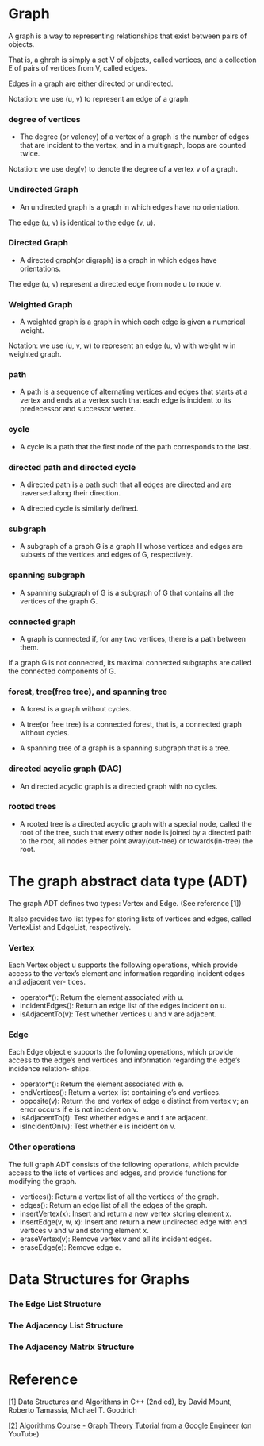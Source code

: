 # Graph

A graph is a way to representing relationships that exist between pairs of objects.

That is, a ghrph is simply a set V of objects, called vertices, and a collection E of pairs of vertices from V, called edges.

Edges in a graph are either directed or undirected.

Notation: we use (u, v) to represent an edge of a graph.

### degree of vertices
* The degree (or valency) of a vertex of a graph is the number of edges that are incident to the vertex, and in a multigraph, loops are counted twice.

Notation: we use deg(v) to denote the degree of a vertex v of a graph.

### Undirected Graph
* An undirected graph is a graph in which edges have no orientation.

The edge (u, v) is identical to the edge (v, u).

### Directed Graph
* A directed graph(or digraph) is a graph in which edges have orientations.

The edge (u, v) represent a directed edge from node u to node v.

### Weighted Graph
* A weighted graph is a graph in which each edge is given a numerical weight.

Notation: we use (u, v, w) to represent an edge (u, v) with weight w in weighted graph.

### path
* A path is a sequence of alternating vertices and edges that starts at a vertex and ends at a vertex such that each edge is incident to its predecessor and successor vertex.

### cycle
* A cycle is a path that the first node of the path corresponds to the last.

### directed path and directed cycle
* A directed path is a path such that all edges are directed and are traversed along their direction.

* A directed cycle is similarly defined.

### subgraph
* A subgraph of a graph G is a graph H whose vertices and edges are subsets of the vertices and edges of G, respectively.

### spanning subgraph
* A spanning subgraph of G is a subgraph of G that contains all the vertices of the graph G.

### connected graph
* A graph is connected if, for any two vertices, there is a path between them.

If a graph G is not connected, its maximal connected subgraphs are called the connected components of G.

### forest, tree(free tree), and spanning tree
* A forest is a graph without cycles.

* A tree(or free tree) is a connected forest, that is, a connected graph without cycles.

* A spanning tree of a graph is a spanning subgraph that is a tree.

### directed acyclic graph (DAG)
* An directed acyclic graph is a directed graph with no cycles.

### rooted trees
* A rooted tree is a directed acyclic graph with a special node, called the root of the tree, such that every other node is joined by a directed path to the root, all nodes either point away(out-tree) or towards(in-tree) the root.

# The graph abstract data type (ADT)
The graph ADT defines two types: Vertex and Edge. (See reference [1])

It also provides two list types for storing lists of vertices and edges, called VertexList and EdgeList, respectively.

### Vertex 
Each Vertex object u supports the following operations, which provide access to the vertex’s element and information regarding incident edges and adjacent ver- tices.

* operator*(): Return the element associated with u.
* incidentEdges(): Return an edge list of the edges incident on u.
* isAdjacentTo(v): Test whether vertices u and v are adjacent.

### Edge
Each Edge object e supports the following operations, which provide access to the edge’s end vertices and information regarding the edge’s incidence relation- ships.

* operator*(): Return the element associated with e.
* endVertices(): Return a vertex list containing e’s end vertices.
* opposite(v): Return the end vertex of edge e distinct from vertex v; an error occurs if e is not incident on v.
* isAdjacentTo(f): Test whether edges e and f are adjacent.
* isIncidentOn(v): Test whether e is incident on v.

### Other operations
The full graph ADT consists of the following operations, which provide access to the lists of vertices and edges, and provide functions for modifying the graph.

* vertices(): Return a vertex list of all the vertices of the graph.
* edges(): Return an edge list of all the edges of the graph.
* insertVertex(x): Insert and return a new vertex storing element x.
* insertEdge(v, w, x): Insert and return a new undirected edge with end vertices v and w and storing element x.
* eraseVertex(v): Remove vertex v and all its incident edges.
* eraseEdge(e): Remove edge e.

# Data Structures for Graphs

### The Edge List Structure

### The Adjacency List Structure

### The Adjacency Matrix Structure

# Reference
[1] Data Structures and Algorithms in C++ (2nd ed), by David Mount, Roberto Tamassia, Michael T. Goodrich

[2] <a href="https://www.youtube.com/watch?v=09_LlHjoEiY">Algorithms Course - Graph Theory Tutorial from a Google Engineer</a> (on YouTube)


